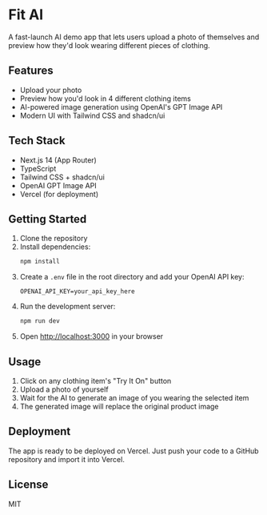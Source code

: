 # Fit AI

A fast-launch AI demo app that lets users upload a photo of themselves and preview how they'd look wearing different pieces of clothing.

## Features

- Upload your photo
- Preview how you'd look in 4 different clothing items
- AI-powered image generation using OpenAI's GPT Image API
- Modern UI with Tailwind CSS and shadcn/ui

## Tech Stack

- Next.js 14 (App Router)
- TypeScript
- Tailwind CSS + shadcn/ui
- OpenAI GPT Image API
- Vercel (for deployment)

## Getting Started

1. Clone the repository
2. Install dependencies:
   ```bash
   npm install
   ```
3. Create a `.env` file in the root directory and add your OpenAI API key:
   ```
   OPENAI_API_KEY=your_api_key_here
   ```
4. Run the development server:
   ```bash
   npm run dev
   ```
5. Open [http://localhost:3000](http://localhost:3000) in your browser

## Usage

1. Click on any clothing item's "Try It On" button
2. Upload a photo of yourself
3. Wait for the AI to generate an image of you wearing the selected item
4. The generated image will replace the original product image

## Deployment

The app is ready to be deployed on Vercel. Just push your code to a GitHub repository and import it into Vercel.

## License

MIT

